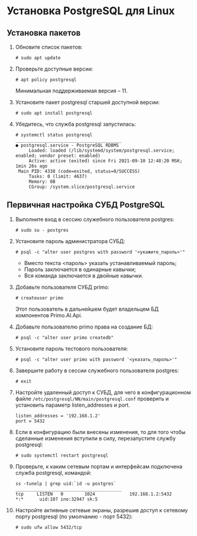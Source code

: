 # Установка PostgreSQL для Linux

## Установка пакетов

1.	Обновите список пакетов:
    ```
    # sudo apt update
    ```
1.	Проверьте доступные версии:
    ```
    # apt policy postgresql
    ```
    Минимальная поддерживаемая версия – 11.

1.	Установите пакет postgresql старшей доступной версии:
    ```
    # sudo apt install postgresql
    ```
1.	Убедитесь, что служба postgresql запустилась:
    ```
    # systemctl status postgresql
    ________________________________________
    ● postgresql.service - PostgreSQL RDBMS
         Loaded: loaded (/lib/systemd/system/postgresql.service; enabled; vendor preset: enabled)
         Active: active (exited) since Fri 2021-09-10 12:48:20 MSK; 1min 26s ago
     Main PID: 4338 (code=exited, status=0/SUCCESS)
         Tasks: 0 (limit: 4637)
         Memory: 0B
         CGroup: /system.slice/postgresql.service

## Первичная настройка СУБД PostgreSQL 

1.	Выполните вход в сессию служебного пользователя postgres:
    ```
    # sudo su - postgres
    ```
1.	Установите пароль администратора СУБД:
    ```
    # psql -c "alter user postgres with password '<укажите_пароль>'"
    ```
    *	Вместо текста <пароль> указать устанавливаемый пароль;
    *	Пароль заключается в одинарные кавычки;
    *	Вся команда заключается в двойные кавычки.
1.	Добавьте пользователя СУБД primo:
    ```
    # createuser primo
    ```
    Этот пользователь в дальнейшем будет владельцем БД компонентов Primo.AI.Api.

1.	Добавьте пользователю primo права на создание БД:
    ```
    # psql -c "alter user primo createdb"
    ```
1.	Установите пароль тестового пользователя:
    ```
    # psql -c "alter user primo with password '<указать_пароль>'"
    ```
1.	Завершите работу в сессии служебного пользователя postgres:
    ```
    # exit
    ```
1.	Наcтройте удаленный доступ к СУБД, для чего в конфигурационном файле `/etc/postgresql/NN/main/postgresql.conf` проверить и установить параметр listen_addresses и port. 
    ```
    listen_addresses = '192.168.1.2'
    port = 5432
    ```
1.	Если в конфигурацию были внесены изменения, то для того чтобы сделанные изменения вступили в силу, перезапустите службу postgresql:
    ```
    # sudo systemctl restart postgresql
    ```
1.	Проверьте, к каким сетевым портам и интерфейсам подключена служба postgresql, командой:
    ```
    ss -tunelp | grep uid:`id -u postgres`
    ________________________________________
    tcp     LISTEN   0        1024             192.168.1.2:5432          *:*      uid:107 ino:32947 sk:5
    ```
1.	Настройте активные сетевые экраны, разрешив доступ к сетевому порту postgresql (по умолчанию - порт 5432):
    ```
    # sudo ufw allow 5432/tcp
    ```



